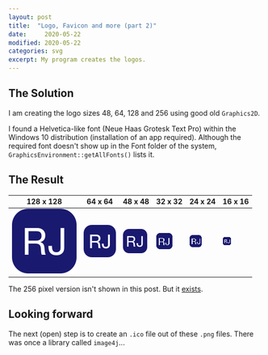 ```yaml
---
layout: post
title:  "Logo, Favicon and more (part 2)"
date:     2020-05-22
modified: 2020-05-22
categories: svg
excerpt: My program creates the logos.
---
```


## The Solution

I am creating the logo sizes 48, 64, 128 and 256 using good old `Graphics2D`.

I found a Helvetica-like font (Neue Haas Grotesk Text Pro) within the Windows 10 distribution (installation of an app required). Although the
required font doesn't show up in the Font folder of the system, `GraphicsEnvironment::getAllFonts()` lists it.

## The Result

| 128 x 128 | 64 x 64 | 48 x 48 | 32 x 32 | 24 x 24 | 16 x 16 |
| --- | --- | --- | --- | --- | --- |
| ![Logo at 128 pixels][logo-128] | ![Logo at 64 pixels][logo-64] | ![Logo at 48 pixels][logo-48] | ![Logo at 32 pixels][logo-32] | ![Logo at 24 pixels][logo-24] | ![Logo at 16 pixels][logo-16] |

The 256 pixel version isn't shown in this post. But it [exists][logo-256].

## Looking forward

The next (open) step is to create an `.ico` file out of these `.png` files. There was once a library called `image4j`...

[logo-256]: /assets/logo/logo@256.png
[logo-128]: /assets/logo/logo@128.png
[logo-64]: /assets/logo/logo@64.png
[logo-48]: /assets/logo/logo@48.png
[logo-32]: /assets/logo/logo@32.png
[logo-24]: /assets/logo/logo@24.png
[logo-16]: /assets/logo/logo@16.png

